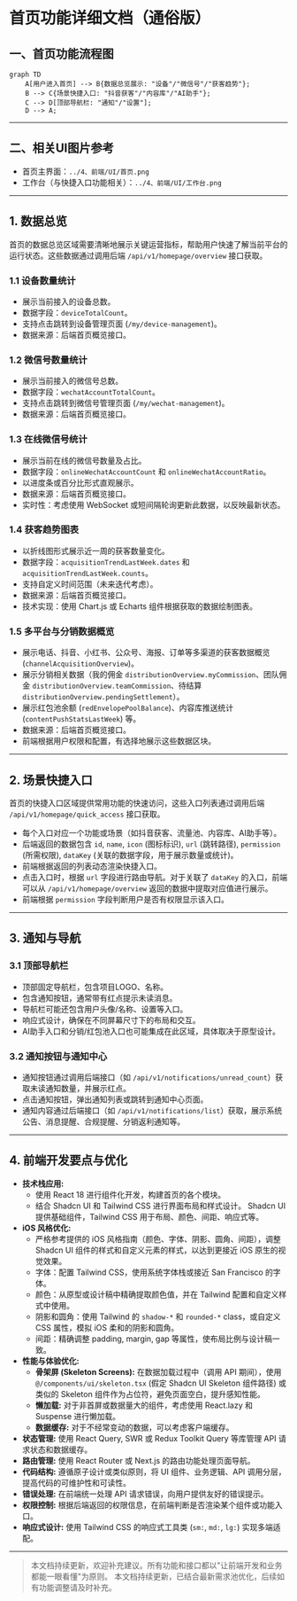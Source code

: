 # 首页功能详细文档（通俗版）

## 一、首页功能流程图

```mermaid
graph TD
    A[用户进入首页] --> B{数据总览展示: "设备"/"微信号"/"获客趋势"};
    B --> C{场景快捷入口: "抖音获客"/"内容库"/"AI助手"};
    C --> D[顶部导航栏: "通知"/"设置"];
    D --> A;
```

---

## 二、相关UI图片参考
- 首页主界面：`../4、前端/UI/首页.png`
- 工作台（与快捷入口功能相关）：`../4、前端/UI/工作台.png`

---

## 1. 数据总览

首页的数据总览区域需要清晰地展示关键运营指标，帮助用户快速了解当前平台的运行状态。这些数据通过调用后端 `/api/v1/homepage/overview` 接口获取。

### 1.1 设备数量统计
- 展示当前接入的设备总数。
- 数据字段：`deviceTotalCount`。
- 支持点击跳转到设备管理页面 (`/my/device-management`)。
- 数据来源：后端首页概览接口。

### 1.2 微信号数量统计
- 展示当前接入的微信号总数。
- 数据字段：`wechatAccountTotalCount`。
- 支持点击跳转到微信号管理页面 (`/my/wechat-management`)。
- 数据来源：后端首页概览接口。

### 1.3 在线微信号统计
- 展示当前在线的微信号数量及占比。
- 数据字段：`onlineWechatAccountCount` 和 `onlineWechatAccountRatio`。
- 以进度条或百分比形式直观展示。
- 数据来源：后端首页概览接口。
- 实时性：考虑使用 WebSocket 或短间隔轮询更新此数据，以反映最新状态。

### 1.4 获客趋势图表
- 以折线图形式展示近一周的获客数量变化。
- 数据字段：`acquisitionTrendLastWeek.dates` 和 `acquisitionTrendLastWeek.counts`。
- 支持自定义时间范围（未来迭代考虑）。
- 数据来源：后端首页概览接口。
- 技术实现：使用 Chart.js 或 Echarts 组件根据获取的数据绘制图表。

### 1.5 多平台与分销数据概览
- 展示电话、抖音、小红书、公众号、海报、订单等多渠道的获客数据概览 (`channelAcquisitionOverview`)。
- 展示分销相关数据（我的佣金 `distributionOverview.myCommission`、团队佣金 `distributionOverview.teamCommission`、待结算 `distributionOverview.pendingSettlement`）。
- 展示红包池余额 (`redEnvelopePoolBalance`)、内容库推送统计 (`contentPushStatsLastWeek`) 等。
- 数据来源：后端首页概览接口。
- 前端根据用户权限和配置，有选择地展示这些数据区块。

---

## 2. 场景快捷入口

首页的快捷入口区域提供常用功能的快速访问，这些入口列表通过调用后端 `/api/v1/homepage/quick_access` 接口获取。

- 每个入口对应一个功能或场景（如抖音获客、流量池、内容库、AI助手等）。
- 后端返回的数据包含 `id`, `name`, `icon` (图标标识), `url` (跳转路径), `permission` (所需权限), `dataKey` (关联的数据字段，用于展示数量或统计)。
- 前端根据返回的列表动态渲染快捷入口。
- 点击入口时，根据 `url` 字段进行路由导航。对于关联了 `dataKey` 的入口，前端可以从 `/api/v1/homepage/overview` 返回的数据中提取对应值进行展示。
- 前端根据 `permission` 字段判断用户是否有权限显示该入口。

---

## 3. 通知与导航

### 3.1 顶部导航栏
- 顶部固定导航栏，包含项目LOGO、名称。
- 包含通知按钮，通常带有红点提示未读消息。
- 导航栏可能还包含用户头像/名称、设置等入口。
- 响应式设计，确保在不同屏幕尺寸下的布局和交互。
- AI助手入口和分销/红包池入口也可能集成在此区域，具体取决于原型设计。

### 3.2 通知按钮与通知中心
- 通知按钮通过调用后端接口（如 `/api/v1/notifications/unread_count`）获取未读通知数量，并展示红点。
- 点击通知按钮，弹出通知列表或跳转到通知中心页面。
- 通知内容通过后端接口（如 `/api/v1/notifications/list`）获取，展示系统公告、消息提醒、合规提醒、分销返利通知等。

---

## 4. 前端开发要点与优化

- **技术栈应用:**
    - 使用 React 18 进行组件化开发，构建首页的各个模块。
    - 结合 Shadcn UI 和 Tailwind CSS 进行界面布局和样式设计。 Shadcn UI 提供基础组件，Tailwind CSS 用于布局、颜色、间距、响应式等。
- **iOS 风格优化:**
    - 严格参考提供的 iOS 风格指南（颜色、字体、阴影、圆角、间距），调整 Shadcn UI 组件的样式和自定义元素的样式，以达到更接近 iOS 原生的视觉效果。
    - 字体：配置 Tailwind CSS，使用系统字体栈或接近 San Francisco 的字体。
    - 颜色：从原型或设计稿中精确提取颜色值，并在 Tailwind 配置和自定义样式中使用。
    - 阴影和圆角：使用 Tailwind 的 `shadow-*` 和 `rounded-*` class，或自定义 CSS 属性，模拟 iOS 柔和的阴影和圆角。
    - 间距：精确调整 padding, margin, gap 等属性，使布局比例与设计稿一致。
- **性能与体验优化:**
    - **骨架屏 (Skeleton Screens):** 在数据加载过程中（调用 API 期间），使用 `@/components/ui/skeleton.tsx` (假定 Shadcn UI Skeleton 组件路径) 或类似的 Skeleton 组件作为占位符，避免页面空白，提升感知性能。
    - **懒加载:** 对于非首屏或数据量大的组件，考虑使用 React.lazy 和 Suspense 进行懒加载。
    - **数据缓存:** 对于不经常变动的数据，可以考虑客户端缓存。
- **状态管理:** 使用 React Query, SWR 或 Redux Toolkit Query 等库管理 API 请求状态和数据缓存。
- **路由管理:** 使用 React Router 或 Next.js 的路由功能处理页面导航。
- **代码结构:** 遵循原子设计或类似原则，将 UI 组件、业务逻辑、API 调用分层，提高代码的可维护性和可读性。
- **错误处理:** 在前端统一处理 API 请求错误，向用户提供友好的错误提示。
- **权限控制:** 根据后端返回的权限信息，在前端判断是否渲染某个组件或功能入口。
- **响应式设计:** 使用 Tailwind CSS 的响应式工具类 (`sm:`, `md:`, `lg:`) 实现多端适配。

---

> 本文档持续更新，欢迎补充建议。所有功能和接口都以"让前端开发和业务都能一眼看懂"为原则。
> 本文档持续更新，已结合最新需求池优化，后续如有功能调整请及时补充。 